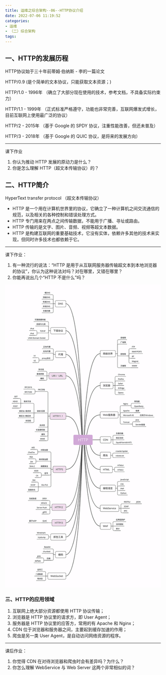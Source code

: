 ```yaml
---
title: 运维之综合架构--06--HTTP协议介绍
date: 2022-07-06 11:19:52
categories:
- 运维
- （二）综合架构
tags:
---
```



## 一、HTTP的发展历程

HTTP协议始于三十年前蒂姆·伯纳斯 - 李的一篇论文

HTTP/0.9 (是个简单的文本协议，只能获取文本资源；)

HTTP/1.0 - 1996年 （确立了大部分现在使用的技术，参考文档，不具备实际约束力）

HTTP/1.1 - 1999年 （正式标准严格遵守，功能也非常完善，互联网爆发式增长，目前互联网上使用最广泛的协议） 

HTTP/2 - 2015年 （基于 Google 的 SPDY 协议，注重性能改善，但还未普及）

HTTP/3 - 2018年 （基于 Google 的 QUIC 协议，是将来的发展方向）

---

课下作业

1. 你认为推动 HTTP 发展的原动力是什么？
2. 你是怎么理解 HTTP（超文本传输协议）的？

## 二、HTTP简介

HyperText transfer protocol （超文本传输协议）

- HTTP 是一个用在计算机世界里的协议，它确立了一种计算机之间交流通信的规范，以及相关的各种控制和错误处理方式。
- HTTP 专门用来在两点之间传输数据，不能用于广播、寻址或路由。
- HTTP 传输的是文字、图片、音频、视频等超文本数据。
- HTTP 是构建互联网的重要基础技术，它没有实体，依赖许多其他的技术来实现，但同时许多技术也都依赖于它。

----

课下作业：

1. 有一种流行的说法：“HTTP 是用于从互联网服务器传输超文本到本地浏览器的协议”，你认为这种说法对吗？对在哪里，又错在哪里？
2. 你能再说出几个“HTTP 不是什么”吗？

![http思维导图](/img/http思维导图.png)

### 三、HTTP的应用领域

1. 互联网上绝大部分资源都使用 HTTP 协议传输；
2. 浏览器是 HTTP 协议里的请求方，即 User Agent；
3. 服务器是 HTTP 协议里的应答方，常用的有 Apache 和 Nginx；
4. CDN 位于浏览器和服务器之间，主要起到缓存加速的作用；
5. 爬虫是另一类 User Agent，是自动访问网络资源的程序。

---

课后作业：

1. 你觉得 CDN 在对待浏览器和爬虫时会有差异吗？为什么？
2. 你怎么理解 WebService 与 Web Server 这两个非常相似的词？